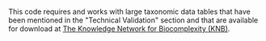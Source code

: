 This code requires and works with large taxonomic data tables that have been mentioned in the 
"Technical Validation" section and that are available for download at [The Knowledge Network 
for Biocomplexity (KNB)](https://knb.ecoinformatics.org/view/doi:10.5063/F1RV0M5K).
